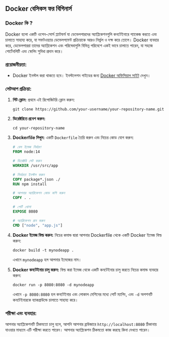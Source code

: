 ## Docker বেসিকস ফর বিগিনার্স

### Docker কি ?
Docker হলো একটি ওপেন-সোর্স প্ল্যাটফর্ম যা ডেভেলপারদের অ্যাপ্লিকেশনগুলি কনটেইনারে প্যাকেজ করতে এবং চালাতে সাহায্য করে, যা সফটওয়্যার ডেভেলপমেন্ট প্রক্রিয়াকে আরও নির্ভুল ও দক্ষ করে তোলে। Docker ব্যবহার করে, ডেভেলপাররা তাদের অ্যাপ্লিকেশন এবং পরিষেবাগুলি বিভিন্ন পরিবেশে একই ভাবে চালাতে পারেন, যা সহজে পোর্টেবলিটি এবং স্কেলিং সুবিধা প্রদান করে।

### প্রয়োজনীয়তা:
- Docker ইনস্টল করা থাকতে হবে। ইনস্টলেশন গাইডের জন্য [Docker অফিসিয়াল সাইট](https://www.docker.com/get-started) দেখুন।

### সেটআপ প্রক্রিয়া:
1. **গিট ক্লোন:**
   প্রথমে এই রিপোজিটরি ক্লোন করুন:
   ```
   git clone https://github.com/your-username/your-repository-name.git
   ```
2. **ডিরেক্টরিতে প্রবেশ করুন:**
   ```
   cd your-repository-name
   ```
3. **Dockerfile লিখুন:**
   একটি `Dockerfile` তৈরি করুন এবং নিচের কোড যোগ করুন:
   ```Dockerfile
   # বেস ইমেজ নির্ধারণ
   FROM node:14
   
   # ডিরেক্টরি সেট করুন
   WORKDIR /usr/src/app
   
   # নির্ভরতা ইনস্টল করুন
   COPY package*.json ./
   RUN npm install
   
   # আপনার অ্যাপ্লিকেশন কোড কপি করুন
   COPY . .
   
   # পোর্ট খোলা
   EXPOSE 8080
   
   # অ্যাপ্লিকেশন রান করুন
   CMD ["node", "app.js"]
   ```
4. **Docker ইমেজ বিল্ড করুন:**
   নিচের কমান্ড দ্বারা আপনার Dockerfile থেকে একটি Docker ইমেজ বিল্ড করুন:
   ```
   docker build -t mynodeapp .
   ```
   এখানে `mynodeapp` হল আপনার ইমেজের নাম।

5. **Docker কনটেইনার চালু করুন:**
   বিল্ড করা ইমেজ থেকে একটি কনটেইনার চালু করতে নিচের কমান্ড ব্যবহার করুন:
   ```
   docker run -p 8080:8080 -d mynodeapp
   ```
   এখানে `-p 8080:8080` হল কনটেইনার এবং লোকাল মেশিনের মধ্যে পোর্ট ম্যাপিং, এবং `-d` অপশনটি কনটেইনারকে ব্যাকগ্রাউন্ডে চালাতে সাহায্য করে।

### পরীক্ষা এবং ব্যবহার:
আপনার অ্যাপ্লিকেশনটি ঠিকমতো চালু হলে, আপনি আপনার ব্রাউজারে `http://localhost:8080` ঠিকানায় যাওয়ার মাধ্যমে এটি পরীক্ষা করতে পারেন। আপনার অ্যাপ্লিকেশন ঠিকমতো কাজ করছে কিনা দেখতে পারেন।
